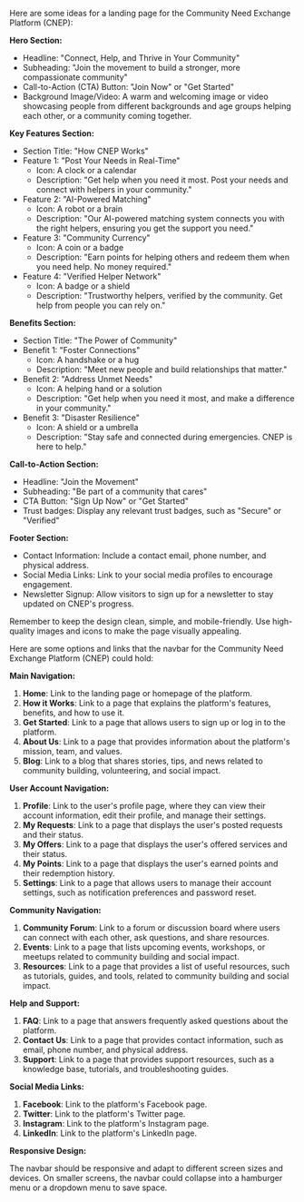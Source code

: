 Here are some ideas for a landing page for the Community Need Exchange Platform (CNEP):

**Hero Section:**

* Headline: "Connect, Help, and Thrive in Your Community"
* Subheading: "Join the movement to build a stronger, more compassionate community"
* Call-to-Action (CTA) Button: "Join Now" or "Get Started"
* Background Image/Video: A warm and welcoming image or video showcasing people from different backgrounds and age groups helping each other, or a community coming together.

**Key Features Section:**

* Section Title: "How CNEP Works"
* Feature 1: "Post Your Needs in Real-Time"
	+ Icon: A clock or a calendar
	+ Description: "Get help when you need it most. Post your needs and connect with helpers in your community."
* Feature 2: "AI-Powered Matching"
	+ Icon: A robot or a brain
	+ Description: "Our AI-powered matching system connects you with the right helpers, ensuring you get the support you need."
* Feature 3: "Community Currency"
	+ Icon: A coin or a badge
	+ Description: "Earn points for helping others and redeem them when you need help. No money required."
* Feature 4: "Verified Helper Network"
	+ Icon: A badge or a shield
	+ Description: "Trustworthy helpers, verified by the community. Get help from people you can rely on."

**Benefits Section:**

* Section Title: "The Power of Community"
* Benefit 1: "Foster Connections"
	+ Icon: A handshake or a hug
	+ Description: "Meet new people and build relationships that matter."
* Benefit 2: "Address Unmet Needs"
	+ Icon: A helping hand or a solution
	+ Description: "Get help when you need it most, and make a difference in your community."
* Benefit 3: "Disaster Resilience"
	+ Icon: A shield or a umbrella
	+ Description: "Stay safe and connected during emergencies. CNEP is here to help."

**Call-to-Action Section:**

* Headline: "Join the Movement"
* Subheading: "Be part of a community that cares"
* CTA Button: "Sign Up Now" or "Get Started"
* Trust badges: Display any relevant trust badges, such as "Secure" or "Verified"

**Footer Section:**

* Contact Information: Include a contact email, phone number, and physical address.
* Social Media Links: Link to your social media profiles to encourage engagement.
* Newsletter Signup: Allow visitors to sign up for a newsletter to stay updated on CNEP's progress.

Remember to keep the design clean, simple, and mobile-friendly. Use high-quality images and icons to make the page visually appealing.

Here are some options and links that the navbar for the Community Need Exchange Platform (CNEP) could hold:

**Main Navigation:**

1. **Home**: Link to the landing page or homepage of the platform.
2. **How it Works**: Link to a page that explains the platform's features, benefits, and how to use it.
3. **Get Started**: Link to a page that allows users to sign up or log in to the platform.
4. **About Us**: Link to a page that provides information about the platform's mission, team, and values.
5. **Blog**: Link to a blog that shares stories, tips, and news related to community building, volunteering, and social impact.

**User Account Navigation:**

1. **Profile**: Link to the user's profile page, where they can view their account information, edit their profile, and manage their settings.
2. **My Requests**: Link to a page that displays the user's posted requests and their status.
3. **My Offers**: Link to a page that displays the user's offered services and their status.
4. **My Points**: Link to a page that displays the user's earned points and their redemption history.
5. **Settings**: Link to a page that allows users to manage their account settings, such as notification preferences and password reset.

**Community Navigation:**

1. **Community Forum**: Link to a forum or discussion board where users can connect with each other, ask questions, and share resources.
2. **Events**: Link to a page that lists upcoming events, workshops, or meetups related to community building and social impact.
3. **Resources**: Link to a page that provides a list of useful resources, such as tutorials, guides, and tools, related to community building and social impact.

**Help and Support:**

1. **FAQ**: Link to a page that answers frequently asked questions about the platform.
2. **Contact Us**: Link to a page that provides contact information, such as email, phone number, and physical address.
3. **Support**: Link to a page that provides support resources, such as a knowledge base, tutorials, and troubleshooting guides.

**Social Media Links:**

1. **Facebook**: Link to the platform's Facebook page.
2. **Twitter**: Link to the platform's Twitter page.
3. **Instagram**: Link to the platform's Instagram page.
4. **LinkedIn**: Link to the platform's LinkedIn page.

**Responsive Design:**

The navbar should be responsive and adapt to different screen sizes and devices. On smaller screens, the navbar could collapse into a hamburger menu or a dropdown menu to save space.